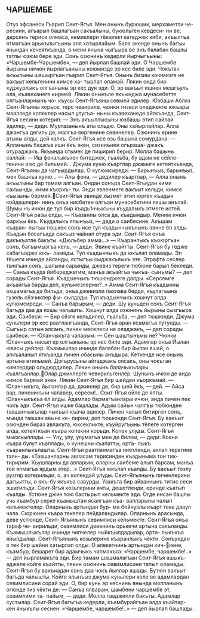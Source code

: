 ## ЧАРШЕМБЕ
Отуз эфсанеси
Гъарип Сеит-Ягъя. Мен онынъ бурюшик, мерхаметли че- ресини, агъарып башлагъан сакъалыны, букюльген кевдеси- ни ве, дерсинъ териси олмаса, кемиклери тёкюлип кетеджек киби, акъылгъа ятмагъан арыкълыгъыны аля хатырлайым. Бала экенде онынъ багъы янындан кечеяткъанда, о мени янына чыгъыра ве энъ балабан башлы татлы юзюм бере эди. Сонъ озюнинъ кедерли йырчыгъыны: «Чаршембе-Чаршембе», — деп йырлап башлай эди.
О Чаршембе йырыны ничюн йырлагъаныны коюмизде эр кес биле эди. Чокътан акъылыны шашыргъан гъарип Сеит-Ягъя.
Онынъ бизим коюмизге не вакъыт кельгенини кимсе ха- тырлап оламай. Лякин онда бир худжурлыкъ олгъаныны эр кес дуя эди.
О, эр вакъыт ишнен мешгъуль ола, къавеханеге кирмей. Лякин онынъле якъынджа мунасебетте олгъанларнынъ чо- къусы Сеит-Ягъяны севмей эдилер.
Юзбаши Абляз Сеит-Ягъяны корьсе, терс чевириле, чюнки тизеси оледжекте юкъары маалледе копеклер насыл улугъа- ныны къавеханеде айткъанда, Сеит-Ягъя сесини котерип:
— Энъ акъыллысыны юзбашы этип сайлай эдилер, — деди.
Муртазанынъ аты ольдю. Оны хайырлайлар. Алла джангъа
дегиль де, малгъа вергенине севинелер. Озюнинъ ерине атыны алды, дей халкъ. Сеит-Ягъя исе озь башына сомурдана:
— Алланынъ башкъа иши ёкъ экен, сизинънен огъраша- джакъ отураджакъ. Якъында отьмек де пиширип берир.
Молла башыны саллай:
— Иш феналыкънен битеджек, гъальба, бу адам не сёйле- генини озю де бильмей...
Джума куню къартлар джамиге кетеяткъанда, Сеит-Ягъяны да чагъырдылар. О кулюмсиреди:
— Барынъыз, барынъыз, мен башкъа куню...
— Алы фена, — дедилер къартлар, — Алла онынъ акъылыны бир тамам алгъан.
Ондан сонъра Сеит-Ягьядан кими сакъынды, кими къоркъ- ты. Энди эвленмеге вакъыт кельди, кимсе къызыны бермей.Сеит-Ягъя эвинде хызмет этип юрген къадын койдешлери- нинъ онъа нисбетен олгъан мунасебетини яхшы анълай. Шумы нъ ичюн де тул бир къадь1нчыкъны къудалыкъ этмеге истей.
Сеит-Ягъя разы олды.
— Къазанлы олса да, къадындыр. Меним ичюн фаркъы ёкъ. Къудалыкъ япынъыз, — деди о саибесине. Акъшам къаран- лыгъы тюшкен сонъ исе тул къадынчыкънынъ эвине ёл алды.
Къадын босагъада сакъыз чайнап отура эди. Сеит-Ягъя онъа дикъкъатле бакъты. «Дюльбер амма...»
— Къаранлыкъ къоюргъан сонъ, багъымызгъа кель, — деди. Эвине къайтты. Сеит-Ягъя бу гедже сабагъадже юкъ- ламады. Тул къадынчыкъ да юкълап оламады. Эп тёшеги ичинде айланды, ястыгъы сыджакълыкъ эте. Этрафта сеслер тынгъан сонъ, шалына сарынды, джевиз тереги тюбюне барып бекледи.
— Санъа къуда йибереджегим, манъа акъайгъа чыкъа- сынъмы? — деп сорады Сеит-Ягъя.
Къадынчыкъ тюшюнджеге далды. «Серсемге акъайгъа барды деп, кульмезлерми?..»
Амма Сеит-Ягъя къадынны охшамагъа да бильди, онъа джевизли пахлава берди, къулагъына гузель сёзчиклер фы- сылдады.
Тул къадынчыкъ хошнут алда кулюмсиреди.
— Санъа барырым, — деди.
Шу куньден сонъ Сеит-Ягъя багъда даа да яхшы чалышты. Хошнут алда озюнинъ йырыны сызгъыра эди. Саибеси:
— Бир сёзге кельдилер, гъальба, — деп тюшюнди.
Джума куньлери эр кес раатлангъанда, Сеит-Ягъя аран
ясамагъа тутунды.
— Сыгъыр сатын алсанъ, пичен меселеси не оладжакъ, — деп сорады саибеси.
— Юланчыкъта чаларым.
— Сен шаштынъмы не?
Чюнки Юланчыкъ насыл ер олгъаныны эр кес биле эди. Адамлар онъа Йылан ювасы дейлер. Къамышлар ичинде балабан бир йылан яшай, о алкъаланып яткъанда пичен обасыны анъдыра. Кеткенде исе онынъ артына етильмей. Догърусыны айтаджакъ олсакъ, оны чокътан кимлердир ольдюрдилер. Лякин онынъ балачыкълары къалгъанлар.Олар джинлерге чевирильгенлер. Шунынъ ичюн де анда кимсе бармай экен.
Лякин Сеит-Ягъя бир шейден къоркъмай.
— Юланчыкъта, йыланлар да, джинлер де, бир шей ёкъ, — дей.
— Айса вар, пиченинъни чалавер, сереем!..
Сеит-Ягъя ойле де япты.
Юланчыкъкъа ёл алды. Адамлар бармагъанлары ичюн, анда пичен пек чокъ эди. Сеит-Ягъя ишке башлады. Адым сайын чалгъы тюбюнден тавшанчыкълар чыкъып къача эдилер. Пичен чалып битирген сонъ, мында тавшан авына ке- лирим, деп тюшюнди Сеит-Ягъя. Бу вакъыт озюнден бираз авлакъта, юксекликте, къуйругъыны тёпеге котерген алда, кетеяткъан къара копекни корьди.
Копек улуды. Сеит-Ягъя мыскъыллады.
— Улу, улу, улумагъа мен де билем, — деди.
Кокни къара булут къаплады, о кунешни къапатты, орта- лыкъ къаранлыкълашты.
Сеит-Ягъя раатланмагъа ниетленди, ахлап терегине таян- ды. «Тавшанларны авласам терисинден къадыныма тон тик- тиририм. Кьушларны да авларым, оларны саибеме алып барсам, манъа той япмагъа ярдым этер...»
Сеит-Ягъя юкълап къалды. Бу вакъыт тозлу рузгяр котерильди, о, ач копекдай улуды. Сеит-Ягъянынъ пиченлерини дагъытты, о якъ-бу якъкъа савурды. Узакъта бир айваннынъ титис сеси эшитильди.
Сеит-Ягъя козьлерини ачты, дешетленди, еринде къатып къалды. Устюне джин тою бастырып кельмекте эди. Огде инсан башлы учь къамбур серке къамыштан ясалгъан къа- валларыны чалып кельмектелер. Оларнынъ артындан бур- ма бойнузлы къарт теке давул чала. Сюрюнен къара текелер пейдаландылар. Оларнынъ арасында, деве устюнде, Сеит- Ягъянынъ севимлиси кельмекте. Сеит-Ягъя онъа тараф че- вирильди, севимлиси девенинъ орькечи артына сакъланды. Къамышлыкълар ичинде чипчелер чыйкъылдадылар, орта- лыкъкъа яйылдылар.
Сеит-Ягъянынъ козьлерине къаранлыкъ чёкти. Сонъундан о тек бир шейни хатырлап олды. О алекетнинъ артындан кич-кене, къамбур, бешарет бир адамчыкъ чапмакъта: «Чаршембе, чаршембе!..» — деп йырламакъта эди.
Бир тамам шашмалагъан Сеит-Ягъя ашыкъ-аджеле койге къайтты, лякин озюнинъ севимлисини тапып оламады.
Сеит-Ягъя бу вакъиадан сонъ даа чокъ йыллар яшады. Бутюн вакъыт багъда чалышты. Койге ялынъыз джума куньлери келе ве адамлардан севимлисини сорай эди.
О, бир кунь эр кеснинъ янында молланынъ огюнде тиз чёкти де:
— Санъа ялварам, шамбени чаршембе эт, севимлими та- пайым, — деди.
Молла тааджипли бакъты. Адамлар сустылар.
Сеит-Ягъя багъгъа кедерли, къамбурайгъан алда къайтар- кен яныкълы сеснен: «Чаршембе, чаршембе!..» — деп йырлап башлады.
